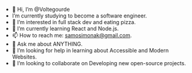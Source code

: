 - 👋 Hi, I’m @Voltegourde
- I’m currently studying to become a software engineer.
- 👀 I’m interested in full stack dev and eating pizza.
- 🌱 I’m currently learning React and Node.js.
- 📫 How to reach me: samosimonak@gmail.com.
- 💬 Ask me about ANYTHING.
- 🤝 I’m looking for help in learning about Accessible and Modern Websites.
- 👯 I’m looking to collaborate on Developing new open-source projects.

<!---
Voltegourde/Voltegourde is a ✨ special ✨ repository because its `README.md` (this file) appears on your GitHub profile.
You can click the Preview link to take a look at your changes.
--->

